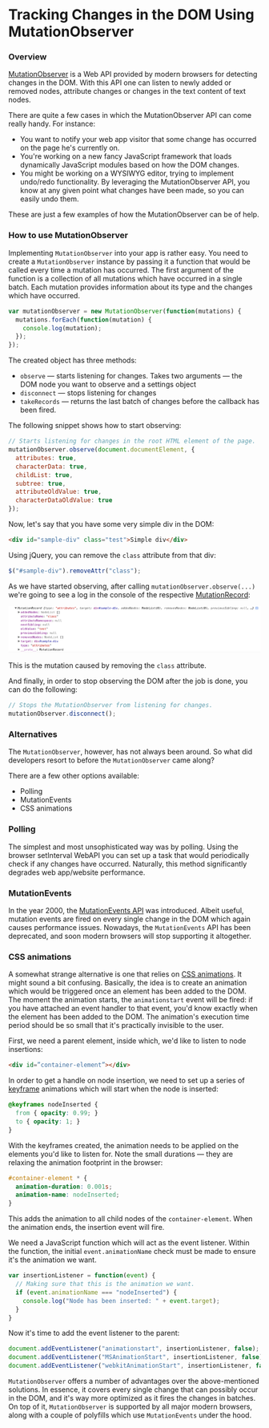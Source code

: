 # Tracking Changes in the DOM Using MutationObserver

### Overview

[MutationObserver](https://developer.mozilla.org/en-US/docs/Web/API/MutationObserver) is a Web API provided by modern browsers for detecting changes in the DOM. With this API one can listen to newly added or removed nodes, attribute changes or changes in the text content of text nodes.

There are quite a few cases in which the MutationObserver API can come really handy. For instance:

- You want to notify your web app visitor that some change has occurred on the page he's currently on.
- You're working on a new fancy JavaScript framework that loads dynamically JavaScript modules based on how the DOM changes.
- You might be working on a WYSIWYG editor, trying to implement undo/redo functionality. By leveraging the MutationObserver API, you know at any given point what changes have been made, so you can easily undo them.

These are just a few examples of how the MutationObserver can be of help.

### How to use MutationObserver

Implementing `MutationObserver` into your app is rather easy. You need to create a `MutationObserver` instance by passing it a function that would be called every time a mutation has occurred. The first argument of the function is a collection of all mutations which have occurred in a single batch. Each mutation provides information about its type and the changes which have occurred.

```javascript
var mutationObserver = new MutationObserver(function(mutations) {
  mutations.forEach(function(mutation) {
    console.log(mutation);
  });
});
```

The created object has three methods:

- `observe` — starts listening for changes. Takes two arguments — the DOM node you want to observe and a settings object
- `disconnect` — stops listening for changes
- `takeRecords` — returns the last batch of changes before the callback has been fired.

The following snippet shows how to start observing:

```javascript
// Starts listening for changes in the root HTML element of the page.
mutationObserver.observe(document.documentElement, {
  attributes: true,
  characterData: true,
  childList: true,
  subtree: true,
  attributeOldValue: true,
  characterDataOldValue: true
});
```

Now, let's say that you have some very simple div in the DOM:

```html
<div id="sample-div" class="test">Simple div</div>
```

Using jQuery, you can remove the `class` attribute from that div:

```javascript
$("#sample-div").removeAttr("class");
```

As we have started observing, after calling `mutationObserver.observe(...)` we're going to see a log in the console of the respective [MutationRecord](https://developer.mozilla.org/en-US/docs/Web/API/MutationRecord):

![mutation-record](../assets/javascript/010/mutation-record.png)

This is the mutation caused by removing the `class` attribute.

And finally, in order to stop observing the DOM after the job is done, you can do the following:

```javascript
// Stops the MutationObserver from listening for changes.
mutationObserver.disconnect();
```

### Alternatives

The `MutationObserver`, however, has not always been around. So what did developers resort to before the `MutationObserver` came along?

There are a few other options available:

- Polling
- MutationEvents
- CSS animations

### Polling

The simplest and most unsophisticated way was by polling. Using the browser setInterval WebAPI you can set up a task that would periodically check if any changes have occurred. Naturally, this method significantly degrades web app/website performance.

### MutationEvents

In the year 2000, the [MutationEvents API](https://developer.mozilla.org/en-US/docs/Web/API/MutationEvent) was introduced. Albeit useful, mutation events are fired on every single change in the DOM which again causes performance issues. Nowadays, the `MutationEvents` API has been deprecated, and soon modern browsers will stop supporting it altogether.

### CSS animations

A somewhat strange alternative is one that relies on [CSS animations](https://developer.mozilla.org/en-US/docs/Web/CSS/CSS_animations/Using_CSS_animations). It might sound a bit confusing. Basically, the idea is to create an animation which would be triggered once an element has been added to the DOM. The moment the animation starts, the `animationstart` event will be fired: if you have attached an event handler to that event, you'd know exactly when the element has been added to the DOM. The animation's execution time period should be so small that it's practically invisible to the user.

First, we need a parent element, inside which, we'd like to listen to node insertions:

```html
<div id=”container-element”></div>
```

In order to get a handle on node insertion, we need to set up a series of [keyframe](https://www.w3schools.com/cssref/atrule_keyframes.php) animations which will start when the node is inserted:

```css
@keyframes nodeInserted { 
  from { opacity: 0.99; }
  to { opacity: 1; } 
}
```

With the keyframes created, the animation needs to be applied on the elements you'd like to listen for. Note the small durations — they are relaxing the animation footprint in the browser:

```css
#container-element * {
  animation-duration: 0.001s;
  animation-name: nodeInserted;
}
```

This adds the animation to all child nodes of the `container-element`. When the animation ends, the insertion event will fire.

We need a JavaScript function which will act as the event listener. Within the function, the initial `event.animationName` check must be made to ensure it's the animation we want.

```javascript
var insertionListener = function(event) {
  // Making sure that this is the animation we want.
  if (event.animationName === "nodeInserted") {
    console.log("Node has been inserted: " + event.target);
  }
}
```

Now it's time to add the event listener to the parent:

```javascript
document.addEventListener("animationstart", insertionListener, false); // standard + Firefox
document.addEventListener("MSAnimationStart", insertionListener, false); // IE
document.addEventListener("webkitAnimationStart", insertionListener, false); // Chrome + Safari
```

`MutationObserver` offers a number of advantages over the above-mentioned solutions. In essence, it covers every single change that can possibly occur in the DOM, and it's way more optimized as it fires the changes in batches. On top of it, `MutationObserver` is supported by all major modern browsers, along with a couple of polyfills which use `MutationEvents` under the hood.

